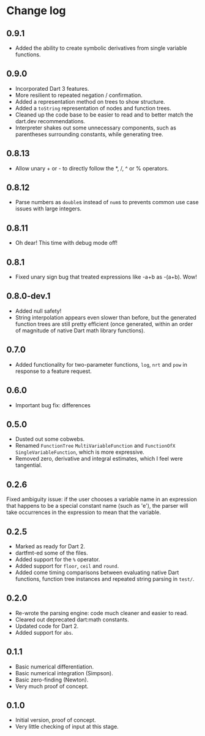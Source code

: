 # Change log

## 0.9.1

- Added the ability to create symbolic derivatives from single variable functions.

## 0.9.0

- Incorporated Dart 3 features.
- More resilient to repeated negation / confirmation.
- Added a representation method on trees to show structure.
- Added a `toString` representation of nodes and function trees.
- Cleaned up the code base to be easier to read and to better match the dart.dev recommendations.
- Interpreter shakes out some unnecessary components, such as parentheses surrounding constants, while generating tree.

## 0.8.13

- Allow unary + or - to directly follow the *, /, ^ or % operators.

## 0.8.12

- Parse numbers as `double`s instead of `num`s to prevents common use case issues with large integers.

## 0.8.11

- Oh dear! This time with debug mode off!

## 0.8.1

- Fixed unary sign bug that treated expressions like -a+b as -(a+b). Wow!

## 0.8.0-dev.1

- Added null safety!
- String interpolation appears even slower than before, but the generated function trees are still pretty efficient (once generated, within an order of magnitude of native Dart math library functions).

## 0.7.0

- Added functionality for two-parameter functions, `log`, `nrt` and `pow` in response to a feature request.

## 0.6.0

- Important bug fix: differences

## 0.5.0

- Dusted out some cobwebs.
- Renamed `FunctionTree` `MultiVariableFunction` and `FunctionOfX` `SingleVariableFunction`, which is more expressive.
- Removed zero, derivative and integral estimates, which I feel were tangential.

## 0.2.6

Fixed ambiguity issue: if the user chooses a variable name in an expression that happens to be a special constant name (such as 'e'), the parser will take occurrences in the expression to mean that the variable.

## 0.2.5

- Marked as ready for Dart 2.
- dartfmt-ed some of the files.
- Added support for the `%` operator.
- Added support for `floor`, `ceil` and `round`.
- Added come timing comparisons between evaluating native Dart functions, function tree instances and repeated string parsing in `test/`.

## 0.2.0

- Re-wrote the parsing engine: code much cleaner and easier to read.
- Cleared out deprecated dart:math constants.
- Updated code for Dart 2.
- Added support for `abs`.

## 0.1.1

- Basic numerical differentiation.
- Basic numerical integration (Simpson).
- Basic zero-finding (Newton).
- Very much proof of concept.

## 0.1.0

- Initial version, proof of concept.
- Very little checking of input at this stage.
